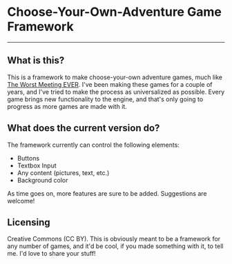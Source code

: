 # Choose-Your-Own-Adventure Game Framework

---

## What is this?

This is a framework to make choose-your-own adventure games, much like [The Worst Meeting EVER](https://github.com/crocojim18/the-worst-meeting-ever). I've been making these games for a couple of years, and I've tried to make the process as universalized as possible. Every game brings new functionality to the engine, and that's only going to progress as more games are made with it.

## What does the current version do?

The framework currently can control the following elements:
+ Buttons
+ Textbox Input
+ Any content (pictures, text, etc.)
+ Background color

As time goes on, more features are sure to be added. Suggestions are welcome!

## Licensing

Creative Commons (CC BY). This is obviously meant to be a framework for any number of games, and it'd be cool, if you made something with it, to tell me. I'd love to share your stuff!
